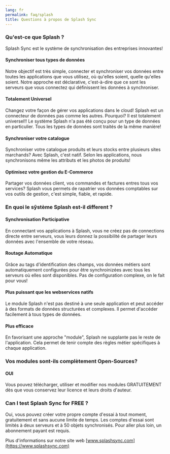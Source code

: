 ```yaml
---
lang: fr
permalink: faq/splash
title: Questions à propos de Splash Sync
---
```


### Qu'est-ce que Splash ?

Splash Sync est le système de synchronisation des entreprises innovantes!

#### Synchroniser tous types de données
Notre objectif est très simple, connecter et synchroniser vos données entre toutes les applications que vous utilisez, où qu'elles soient, quelle qu'elles soient.
Notre approche est déclarative, c'est-à-dire que ce sont les serveurs que vous connectez qui définissent les données à synchroniser.

#### Totalement Universel
Changez votre façon de gérer vos applications dans le cloud! Splash est un connecteur de données pas comme les autres. Pourquoi? Il est totalement universel!!
Le système Splash n'a pas été conçu pour un type de données en particulier. Tous les types de données sont traités de la même manière!

#### Synchroniser votre catalogue
Synchroniser votre catalogue produits et leurs stocks entre plusieurs sites marchands?
Avec Splash, c'est natif. Selon les applications, nous synchronisons même les attributs et les photos de produits!

#### Optimisez votre gestion du E-Commerce
Partager vos données client, vos commandes et factures entres tous vos services?
Splash vous permets de rapatrier vos données comptables sur vos outils de gestion, c'est simple, fiable, et rapide.

### En quoi le sŷstème Splash est-il different ?

#### Synchronisation Participative
En connectant vos applications à Splash, vous ne créez pas de connections directe entre serveurs, 
vous leurs donnez la possibilité de partager leurs données avec l'ensemble de votre réseau.

#### Routage Automatique
Grâce au tags d'identification des champs, vos données métiers sont automatiquement configurées 
pour être synchroinizées avec tous les serveurs où elles sont disponibles. Pas de configuration complexe, on le fait pour vous!

#### Plus puissant que les webservices natifs
Le module Splash n'est pas destiné à une seule application et peut accéder à des formats de données structurées et complexes. 
Il permet d'accéder facilement à tous types de données.

#### Plus efficace
En favorisant une approche "module", Splash ne supplante pas le reste de l'application. 
Cela permet de tenir compte des règles métier spécifiques à chaque application.


### Vos modules sont-ils complètement Open-Sources?

<div class="callout-block callout-success">
    <div class="icon-holder">
        <i class="fas fa-thumbs-up"></i>
    </div>
    <div class="content">
        <h4 class="callout-title">OUI</h4>
        <p>Vous pouvez télécharger, utiliser et modifier nos modules GRATUITEMENT dès que vous conservez leur licence et leurs droits d'auteur.</p>
    </div>
</div>


### Can I test Splash Sync for FREE ?

Oui, vous pouvez créer votre propre compte d'essai à tout moment, gratuitement et sans aucune limite de temps.
Les comptes d'essai sont limités à deux serveurs et à 50 objets synchronisés.
Pour aller plus loin, un abonnement payant est requis.

Plus d'informations sur notre site web [www.splashsync.com](https://www.splashsync.com)

